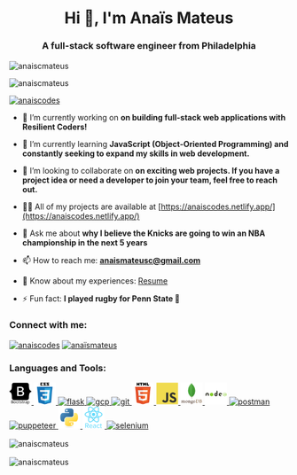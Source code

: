 <h1 align="center">Hi 👋, I'm Anaïs Mateus</h1>
<h3 align="center">A full-stack software engineer from Philadelphia</h3>
<img align="center" src="https://github.com/anaiscmateus/anaiscmateus/assets/75923327/8e0cfadb-d931-44c6-81d9-9e818a56cca3" alt="anaiscmateus" />


<p align="left"> <img src="https://komarev.com/ghpvc/?username=anaiscmateus&label=Profile%20views&color=0e75b6&style=flat" alt="anaiscmateus" /> </p>

<p align="left"> <a href="https://twitter.com/anaiscodes" target="blank"><img src="https://img.shields.io/twitter/follow/anaiscodes?logo=twitter&style=for-the-badge" alt="anaiscodes" /></a> </p>

- 🔭 I’m currently working on **on building full-stack web applications with Resilient Coders!**

- 🌱 I’m currently learning **JavaScript (Object-Oriented Programming) and constantly seeking to expand my skills in web development.**

- 👯 I’m looking to collaborate on **on exciting web projects. If you have a project idea or need a developer to join your team, feel free to reach out.**

- 👨‍💻 All of my projects are available at [https://anaiscodes.netlify.app/](https://anaiscodes.netlify.app/)

- 💬 Ask me about **why I believe the Knicks are going to win an NBA championship in the next 5 years**

- 📫 How to reach me: **anaismateusc@gmail.com**

- 📄 Know about my experiences: [Resume](https://anaiscodes.netlify.app/pdfs/Ana%C3%AFs%20Mateus%20Resume.pdf)

- ⚡ Fun fact: **I played rugby for Penn State 🏉**

<h3 align="left">Connect with me:</h3>
<p align="left">
<a href="https://twitter.com/anaiscodes" target="blank"><img align="center" src="https://raw.githubusercontent.com/rahuldkjain/github-profile-readme-generator/master/src/images/icons/Social/twitter.svg" alt="anaiscodes" height="30" width="40" /></a>
<a href="https://linkedin.com/in/anaïsmateus" target="blank"><img align="center" src="https://raw.githubusercontent.com/rahuldkjain/github-profile-readme-generator/master/src/images/icons/Social/linked-in-alt.svg" alt="anaïsmateus" height="30" width="40" /></a>
</p>

<h3 align="left">Languages and Tools:</h3>
<p align="left"> <a href="https://getbootstrap.com" target="_blank" rel="noreferrer"> <img src="https://raw.githubusercontent.com/devicons/devicon/master/icons/bootstrap/bootstrap-plain-wordmark.svg" alt="bootstrap" width="40" height="40"/> </a> <a href="https://www.w3schools.com/css/" target="_blank" rel="noreferrer"> <img src="https://raw.githubusercontent.com/devicons/devicon/master/icons/css3/css3-original-wordmark.svg" alt="css3" width="40" height="40"/> </a> <a href="https://flask.palletsprojects.com/" target="_blank" rel="noreferrer"> <img src="https://www.vectorlogo.zone/logos/pocoo_flask/pocoo_flask-icon.svg" alt="flask" width="40" height="40"/> </a> <a href="https://cloud.google.com" target="_blank" rel="noreferrer"> <img src="https://www.vectorlogo.zone/logos/google_cloud/google_cloud-icon.svg" alt="gcp" width="40" height="40"/> </a> <a href="https://git-scm.com/" target="_blank" rel="noreferrer"> <img src="https://www.vectorlogo.zone/logos/git-scm/git-scm-icon.svg" alt="git" width="40" height="40"/> </a> <a href="https://www.w3.org/html/" target="_blank" rel="noreferrer"> <img src="https://raw.githubusercontent.com/devicons/devicon/master/icons/html5/html5-original-wordmark.svg" alt="html5" width="40" height="40"/> </a> <a href="https://developer.mozilla.org/en-US/docs/Web/JavaScript" target="_blank" rel="noreferrer"> <img src="https://raw.githubusercontent.com/devicons/devicon/master/icons/javascript/javascript-original.svg" alt="javascript" width="40" height="40"/> </a> <a href="https://www.mongodb.com/" target="_blank" rel="noreferrer"> <img src="https://raw.githubusercontent.com/devicons/devicon/master/icons/mongodb/mongodb-original-wordmark.svg" alt="mongodb" width="40" height="40"/> </a> <a href="https://nodejs.org" target="_blank" rel="noreferrer"> <img src="https://raw.githubusercontent.com/devicons/devicon/master/icons/nodejs/nodejs-original-wordmark.svg" alt="nodejs" width="40" height="40"/> </a> <a href="https://postman.com" target="_blank" rel="noreferrer"> <img src="https://www.vectorlogo.zone/logos/getpostman/getpostman-icon.svg" alt="postman" width="40" height="40"/> </a> <a href="https://github.com/puppeteer/puppeteer" target="_blank" rel="noreferrer"> <img src="https://www.vectorlogo.zone/logos/pptrdev/pptrdev-official.svg" alt="puppeteer" width="40" height="40"/> </a> <a href="https://www.python.org" target="_blank" rel="noreferrer"> <img src="https://raw.githubusercontent.com/devicons/devicon/master/icons/python/python-original.svg" alt="python" width="40" height="40"/> </a> <a href="https://reactjs.org/" target="_blank" rel="noreferrer"> <img src="https://raw.githubusercontent.com/devicons/devicon/master/icons/react/react-original-wordmark.svg" alt="react" width="40" height="40"/> </a> <a href="https://www.selenium.dev" target="_blank" rel="noreferrer"> <img src="https://raw.githubusercontent.com/detain/svg-logos/780f25886640cef088af994181646db2f6b1a3f8/svg/selenium-logo.svg" alt="selenium" width="40" height="40"/> </a> </p>

<p><img align="center" src="https://github-readme-stats.vercel.app/api/top-langs?username=anaiscmateus&show_icons=true&locale=en&layout=compact" alt="anaiscmateus" /></p>

<p><img align="center" src="https://github-readme-streak-stats.herokuapp.com/?user=anaiscmateus&" alt="anaiscmateus" /></p>
